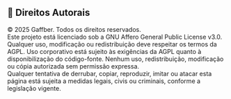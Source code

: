 ## 📝 Direitos Autorais  

© 2025 Gaffber. Todos os direitos reservados.  
Este projeto está licenciado sob a GNU Affero General Public License v3.0. Qualquer uso, modificação ou redistribuição deve respeitar os termos da AGPL. Uso corporativo está sujeito às exigências da AGPL quanto à disponibilização do código-fonte.
Nenhum uso, redistribuição, modificação ou cópia autorizada sem permissão expressa.  
Qualquer tentativa de derrubar, copiar, reproduzir, imitar ou atacar esta página está sujeita a medidas legais, civis ou criminais, conforme a legislação vigente.

